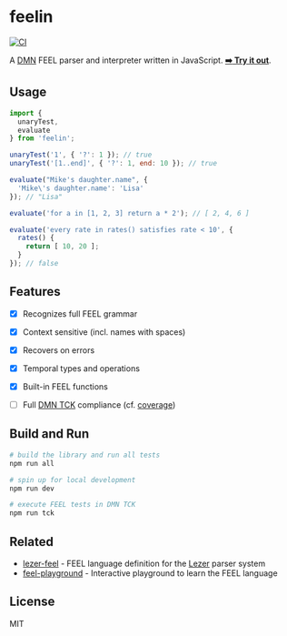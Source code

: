 # feelin

[![CI](https://github.com/nikku/feelin/actions/workflows/CI.yml/badge.svg)](https://github.com/nikku/feelin/actions/workflows/CI.yml)

A [DMN](https://www.omg.org/spec/DMN/) FEEL parser and interpreter written in JavaScript. [__:arrow_right: Try it out__](https://nikku.github.io/feel-playground).


## Usage

```javascript
import {
  unaryTest,
  evaluate
} from 'feelin';

unaryTest('1', { '?': 1 }); // true
unaryTest('[1..end]', { '?': 1, end: 10 }); // true

evaluate("Mike's daughter.name", {
  'Mike\'s daughter.name': 'Lisa'
}); // "Lisa"

evaluate('for a in [1, 2, 3] return a * 2'); // [ 2, 4, 6 ]

evaluate('every rate in rates() satisfies rate < 10', {
  rates() {
    return [ 10, 20 ];
  }
}); // false
```


## Features

* [x] Recognizes full FEEL grammar
* [x] Context sensitive (incl. names with spaces)
* [x] Recovers on errors
* [x] Temporal types and operations
* [x] Built-in FEEL functions
* [ ] Full [DMN TCK](https://github.com/dmn-tck/tck) compliance (cf. [coverage](./docs/DMN_TCK.md))


## Build and Run

```sh
# build the library and run all tests
npm run all

# spin up for local development
npm run dev

# execute FEEL tests in DMN TCK
npm run tck
```


## Related

* [lezer-feel](https://github.com/nikku/lezer-feel) - FEEL language definition for the [Lezer](https://lezer.codemirror.net/) parser system
* [feel-playground](https://github.com/nikku/feel-playground) - Interactive playground to learn the FEEL language


## License

MIT
